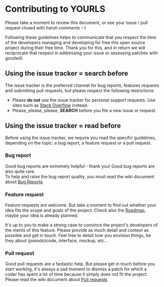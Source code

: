 Contributing to YOURLS
======================

Please take a moment to review this document, or see your issue / pull request closed with *harsh comments* :-)

Following these guidelines helps to communicate that you respect the time of
the developers managing and developing for free this open source project during their free time.
Thank you for this, and in return we will reciprocate that respect in addressing your issue
or assessing patches with goodwill.

Using the issue tracker = search before
---------------------------------------

The issue tracker is the preferred channel for bug reports, features requests and submitting pull
requests, but please respect the following restrictions:

* Please **do not** use the issue tracker for personal support requests. Use sites such as
  [Stack Overflow](http://stackoverflow.com) instead.
* Please, please, please, **SEARCH** before you file a new issue or request.

Using the issue tracker = read before
-------------------------------------

Before using the issue tracker, we require you read the specific guidelines, depending on the topic:
a bug report, a feature request or a pull request.

### Bug report

Good bug reports are extremely helpful - thank you! Good bug reports are also quite rare.  
To help and raise the bug report quality, you must read the wiki document about [Bug Reports](https://github.com/YOURLS/YOURLS/wiki/Bug-Report)

### Feature request

Feature requests are welcome. But take a moment to find out whether your idea fits the scope and
goals of the project. Check also the [Roadmap](https://github.com/YOURLS/YOURLS/wiki/Road-Map),
maybe your idea is already planned.

It's up to you to make a strong case to convince the project's developers of the merits of this feature.
Please provide as much detail and context as possible and get in touch. Feel free to detail how you envision
things, be they about (pseudo)code, interface, mockup, etc...

### Pull request

Good pull requests are a fantastic help. But please get in touch before you start working,
it's always a sad moment to dismiss a patch for which a coder has spent a lot of time because
it simply does not fit the project. Please read the wiki
document about [Pull requests](https://github.com/YOURLS/YOURLS/wiki/Pull-Request)

